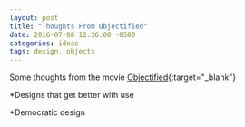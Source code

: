```yaml
---
layout: post
title: "Thoughts From Objectified"
date: 2016-07-08 12:36:00 -0500
categories: ideas
tags: design, objects
---
```

Some thoughts from the movie [Objectified](http://againstdesign.com/objectified-hd-documentary-with-subtitles/){:target="_blank"}

*Designs that get better with use

*Democratic design
